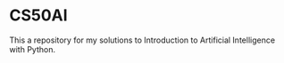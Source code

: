 # CS50AI
This a repository for my solutions to Introduction to Artificial Intelligence with Python.
